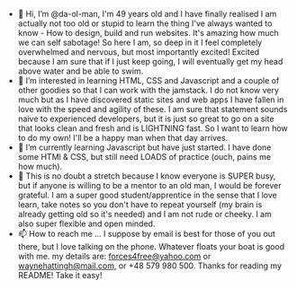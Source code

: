 - 👋 Hi, I’m @da-ol-man, I'm 49 years old and I have finally realised I am actually not too old or stupid to learn the thing I've always wanted to know - How to design, build and run websites. It's amazing how much we can self sabotage! So here I am, so deep in it I feel completely overwhelmed and nervous, but most importantly excited! Excited because I am sure that if I just keep going, I will eventually get my head above water and be able to swim. 
- 👀 I’m interested in learning HTML, CSS and Javascript and a couple of other goodies so that I can work with the jamstack. I do not know very much but as I have discovered static sites and web apps I have fallen in love with the speed and agility of these. I am sure that statement sounds naive to experienced developers, but it is just so great to go on a site that looks clean and fresh and is LIGHTNING fast. So I want to learn how to do my own! I'll be a happy man when that day arrives. 
- 🌱 I’m currently learning Javascript but have just started. I have done some HTMl & CSS, but still need LOADS of practice (ouch, pains me how much). 
- 💞️ This is no doubt a stretch because I know everyone is SUPER busy, but if anyone is willing to be a mentor to an old man, I would be forever grateful. I am a super good student/apprentice in the sense that I love learn, take notes so you don't have to repeat yourself (my brain is already getting old so it's needed) and I am not rude or cheeky. I am also super flexible and open minded. 
- 📫 How to reach me ... I suppose by email is best for those of you out there, but I love talking on the phone. Whatever floats your boat is good with me. my details are: forces4free@yahoo.com or waynehattingh@mail.com, or +48 579 980 500.
Thanks for reading my README! Take it easy!

